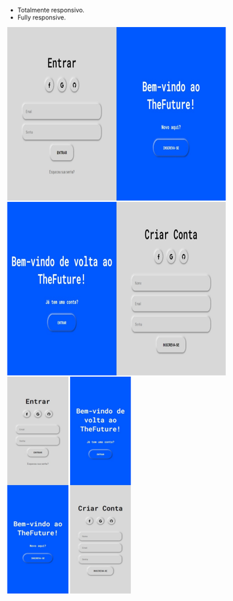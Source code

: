 * Totalmente responsivo.
* Fully responsive.

<img height="400em" src="/image/sign_in.jpeg"></img>
<img height="400em" src="/image/sign_up.jpeg"></img>
<img height="500em" src="/image/sign_in_mobile.jpeg"></img>
<img height="500em" src="/image/sign_up_mobilee.jpeg"></img>